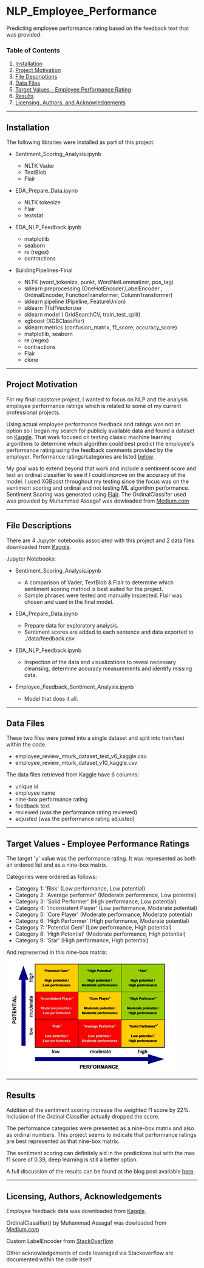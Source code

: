 # NLP_Employee_Performance
Predicting employee performance rating based on the feedback text that was provided.  

### Table of Contents

1. [Installation](#installation)
2. [Project Motivation](#motivation)
3. [File Descriptions](#files)
4. [Data Files](#data)
5. [Target Values - Employee Performance Rating](#categories)
6. [Results](#results)
7. [Licensing, Authors, and Acknowledgements](#licensing)

---

## Installation <a name="installation"></a>

The following libraries were installed as part of this project:
 - Sentiment_Scoring_Analysis.ipynb
   - NLTK Vader
   - TextBlob
   - Flair
 
- EDA_Prepare_Data.ipynb
  - NLTK tokenize 
  - Flair
  - textstat


- EDA_NLP_Feedback.ipynb
  -  matplotlib
  -  seaborn
  -  re (regex)
  -  contractions
  
  
  
- BuildingPipelines-Final
  -  NLTK (word_tokenize, punkt, WordNetLemmatizer, pos_tag)
  -  sklearn preprocessing (OneHotEncoder,LabelEncoder , OrdinalEncoder, FunctionTransformer, ColumnTransformer)
  -  sklearn pipeline (Pipeline, FeatureUnion)
  -  sklearn TfidfVectorizer
  -  sklearn model ( GridSearchCV, train_test_split)
  -  xgboost (XGBClassifier)
  -  sklearn metrics (confusion_matrix, f1_score, accuracy_score)
  -  matplotlib, seaborn
  -  re (regex)
  -  contractions
  -  Flair
  -  clone 

---
## Project Motivation<a name="motivation"></a>

For my final capstone project, I wanted to focus on NLP and the analysis employee performance ratings which is related to some of my current professional projects. 

Using actual employee performance feedback and ratings was not an option so I began my search for publicly available data and found a dataset on [Kaggle](https://www.kaggle.com/datasets/fiodarryzhykau/employee-review). That work focused on testing classic machine learning algorithms to determine which algorithm could best predict the employee's performance rating using the feedback comments provided by the employer.  Performance ratings/categories are listed [below](#categories).

My goal was to extend beyond that work and include a sentiment score and test an ordinal classifier to see if I could improve on the accuracy of the model. I used XGBoost throughout my testing since the focus was on the sentiment scoring and ordinal and not testing ML algorithm performance. Sentiment Scoring was generated using [Flair](https://www.analyticsvidhya.com/blog/2019/02/flair-nlp-library-python/). The OrdinalClassifer used was provided by Muhammad Assagaf was dowloaded from [Medium.com](https://medium.com/towards-data-science/simple-trick-to-train-an-ordinal-regression-with-any-classifier-6911183d2a3c)

---
## File Descriptions <a name="files"></a>

There are 4 Jupyter notebooks associated with this project and 2 data files downloaded from [Kaggle](https://www.kaggle.com/datasets/fiodarryzhykau/employee-review).  

Jupyter Notebooks:
- Sentiment_Scoring_Analysis.ipynb
  -  A comparison of Vader, TextBlob & Flair to determine which sentiment scoring method is best suited for the project. 
  -  Sample phrases were tested and manually inspected. Flair was chosen and used in the final model.
  
- EDA_Prepare_Data.ipynb
  - Prepare data for exploratory analysis. 
  - Sentiment scores are added to each sentence and data exported to ./data/feedback.csv
    
- EDA_NLP_Feedback.ipynb
  - Inspection of the data and visualizations to reveal necessary cleansing, determine accuracy measurements and identify missing data.

- Employee_Feedback_Sentiment_Analysis.ipynb
  - Model that does it all.  
---
## Data Files <a name="data"></a>
These two files were joined into a single dataset and split into train/test within the code. 
- employee_review_mturk_dataset_test_v6_kaggle.csv
- employee_review_mturk_dataset_v10_kaggle.csv

The data files retrieved from Kaggle have 6 columns:
 - unique id
 - employee name
 - nine-box performance rating
 - feedback text
 - reviewed (was the performance rating reviewed)
 - adjusted (was the performance rating adjusted)
 
 
---
## Target Values - Employee Performance Ratings <a name="categories"></a>

The target 'y' value was the performance rating. It was represented as both an ordered list and as a nine-box matrix. 

Categories were ordered as follows: 
- Category 1: 'Risk' (Low performance, Low potential)
- Category 2: 'Average performer' (Moderate performance, Low potential)
- Category 3: 'Solid Performer' (High performance, Low potential)
- Category 4: 'Inconsistent Player' (Low performance, Moderate potential)
- Category 5: 'Core Player' (Moderate performance, Moderate potential)
- Category 6: 'High Performer' (High performance, Moderate potential)
- Category 7: 'Potential Gem' (Low performance, High potential)
- Category 8: 'High Potential' (Moderate performance, High potential)
- Category 9: 'Star' (High performance, High potential)


And represented in this nine-box matrix:

![NineBoxMatrix](images/ninebox_matrix.png)




---
## Results<a name="results"></a>

Addition of the sentiment scoring increase the weighted f1 score by 22%. Inclusion of the Ordinal Classifier actually dropped the score. 

The performance categories were presented as a nine-box matrix and also as ordinal numbers. This project seems to indicate that performance ratings are best represented as that nine-box matrix. 

The sentiment scoring can definitely aid in the predictions but with the max f1 score of 0.39, deep learning is still a better option.

A full discussion of the results can be found at the blog post available [here](https://medium.com/@marcellatietjen/nlp-and-employee-performance-ratings-9d37956c388e).

---
## Licensing, Authors, Acknowledgements<a name="licensing"></a>

Employee feedback data was downloaded from [Kaggle](https://www.kaggle.com/datasets/fiodarryzhykau/employee-review).  

OrdinalClassifier() by Muhammad Assagaf was dowloaded from [Medium.com](https://medium.com/towards-data-science/simple-trick-to-train-an-ordinal-regression-with-any-classifier-6911183d2a3c)

Custom LabelEncoder from [StackOverflow](https://stackoverflow.com/questions/51308994/python-sklearn-determine-the-encoding-order-of-labelencoder)

Other acknowledgements of code leveraged via Stackoverflow are documented within the code itself. 


